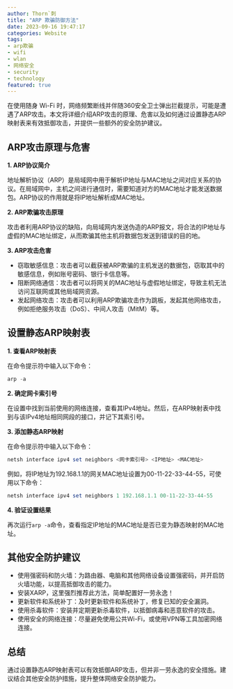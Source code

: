 ```yaml
---
author: Thorn`刺
title: "ARP 欺骗防御方法"
date: 2023-09-16 19:47:17
categories: Website
tags:
- arp欺骗
- wifi
- wlan
- 网络安全
- security
- technology
featured: true
---
```


在使用随身 Wi-Fi 时，网络频繁断线并伴随360安全卫士弹出拦截提示，可能是遭遇了ARP攻击。本文将详细介绍ARP攻击的原理、危害以及如何通过设置静态ARP映射表来有效抵御攻击，并提供一些额外的安全防护建议。

<!--more-->

## ARP攻击原理与危害

**1. ARP协议简介**

地址解析协议（ARP）是局域网中用于解析IP地址与MAC地址之间对应关系的协议。在局域网中，主机之间进行通信时，需要知道对方的MAC地址才能发送数据包。ARP协议的作用就是将IP地址解析成MAC地址。

**2. ARP欺骗攻击原理**

攻击者利用ARP协议的缺陷，向局域网内发送伪造的ARP报文，将合法的IP地址与虚假的MAC地址绑定，从而欺骗其他主机将数据包发送到错误的目的地。

**3. ARP攻击危害**

- 窃取敏感信息：攻击者可以截获被ARP欺骗的主机发送的数据包，窃取其中的敏感信息，例如账号密码、银行卡信息等。
- 阻断网络通信：攻击者可以将网关的MAC地址与虚假地址绑定，导致主机无法访问互联网或其他局域网资源。
- 发起网络攻击：攻击者可以利用ARP欺骗攻击作为跳板，发起其他网络攻击，例如拒绝服务攻击（DoS）、中间人攻击（MitM）等。

## 设置静态ARP映射表

**1. 查看ARP映射表**

在命令提示符中输入以下命令：

```powershell
arp -a
```

**2. 确定网卡索引号**

在设置中找到当前使用的网络连接，查看其IPv4地址。然后，在ARP映射表中找到与该IPv4地址相同网段的接口，并记下其索引号。

**3. 添加静态ARP映射**

在命令提示符中输入以下命令：

```powershell
netsh interface ipv4 set neighbors <网卡索引号> <IP地址> <MAC地址>
```

例如，将IP地址为192.168.1.1的网关MAC地址设置为00-11-22-33-44-55，可使用以下命令：

```powershell
netsh interface ipv4 set neighbors 1 192.168.1.1 00-11-22-33-44-55
```

**4. 验证设置结果**

再次运行`arp -a`命令，查看指定IP地址的MAC地址是否已变为静态映射的MAC地址。

## 其他安全防护建议

- 使用强密码和防火墙：为路由器、电脑和其他网络设备设置强密码，并开启防火墙功能，以提高抵御攻击的能力。
- 安装XARP，这里强烈推荐此方法，简单配置好一劳永逸！
- 更新软件和系统补丁：及时更新软件和系统补丁，修复已知的安全漏洞。
- 使用杀毒软件：安装并定期更新杀毒软件，以抵御病毒和恶意软件的攻击。
- 使用安全的网络连接：尽量避免使用公共Wi-Fi，或使用VPN等工具加密网络连接。

## 总结

通过设置静态ARP映射表可以有效抵御ARP攻击，但并非一劳永逸的安全措施。建议结合其他安全防护措施，提升整体网络安全防护能力。
